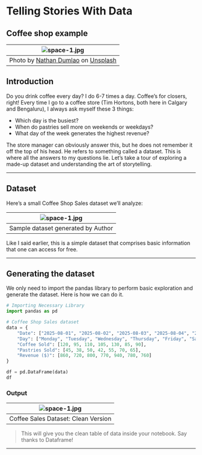 # Telling Stories With Data
## Coffee shop example

| ![space-1.jpg](https://miro.medium.com/v2/resize:fit:1100/format:webp/0*1IZOp7ZwGWmiRD5-) | 
|:--:| 
| Photo by [Nathan Dumlao](https://unsplash.com/@nate_dumlao?utm_source=medium&utm_medium=referral) on [Unsplash](https://unsplash.com/?utm_source=medium&utm_medium=referral)|

## Introduction
Do you drink coffee every day? I do 6-7 times a day. Coffee’s for closers, right! Every time I go to a coffee store (Tim Hortons, both here in Calgary and Bengaluru), I always ask myself these 3 things:

- Which day is the busiest?
- When do pastries sell more on weekends or weekdays?
- What day of the week generates the highest revenue?

The store manager can obviously answer this, but he does not remember it off the top of his head. He refers to something called a dataset. This is where all the answers to my questions lie. Let’s take a tour of exploring a made-up dataset and understanding the art of storytelling.

---

## Dataset
Here’s a small Coffee Shop Sales dataset we’ll analyze:

| ![space-1.jpg](https://miro.medium.com/v2/resize:fit:1100/format:webp/1*bAA4_ZXI5eU0n402f-NaAg.png) | 
|:--:| 
|Sample dataset generated by Author|

Like I said earlier, this is a simple dataset that comprises basic information that one can access for free.

---

## Generating the dataset
We only need to import the pandas library to perform basic exploration and generate the dataset. Here is how we can do it.

```python
# Importing Necessary Library
import pandas as pd

# Coffee Shop Sales dataset
data = {
    "Date": ["2025-08-01", "2025-08-02", "2025-08-03", "2025-08-04", "2025-08-05", "2025-08-06", "2025-08-07"],
    "Day": ["Monday", "Tuesday", "Wednesday", "Thursday", "Friday", "Saturday", "Sunday"],
    "Coffee Sold": [120, 95, 110, 105, 130, 85, 90],
    "Pastries Sold": [45, 38, 50, 42, 55, 70, 65],
    "Revenue ($)": [860, 720, 800, 770, 940, 780, 760]
}

df = pd.DataFrame(data)
df
```

### Output

| ![space-1.jpg](https://miro.medium.com/v2/resize:fit:1100/format:webp/1*y-LrWGASx3puSn6QbvClSw.png) | 
|:--:| 
|Coffee Sales Dataset: Clean Version|

> This will give you the clean table of data inside your notebook. Say thanks to Dataframe!

---
